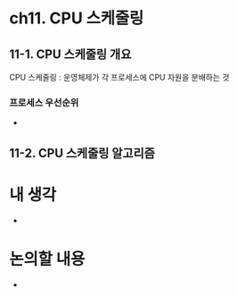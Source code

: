 # ch11. CPU 스케줄링
## 11-1. CPU 스케줄링 개요
CPU 스케줄링 : 운영체제가 각 프로세스에 CPU 자원을 분배하는 것
### 프로세스 우선순위
- 

## 11-2. CPU 스케줄링 알고리즘


# 내 생각
- 

# 논의할 내용
- 